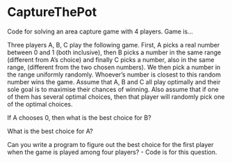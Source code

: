 # CaptureThePot
Code for solving an area capture game with 4 players. Game is...

Three players A, B, C play the following game. First, A picks a real number between 0 and 1 (both inclusive), then B picks a number in the same range (different from A’s choice) and finally C picks a number, also in the same range, (different from the two chosen numbers). We then pick a number in the range uniformly randomly. Whoever’s number is closest to this random number wins the game. Assume that A, B and C all play optimally and their sole goal is to maximise their chances of winning. Also assume that if one of them has several optimal choices, then that player will randomly pick one of the optimal choices.

If A chooses 0, then what is the best choice for B?

What is the best choice for A?

Can you write a program to figure out the best choice for the first player when the game is played among four players? - Code is for this question.
